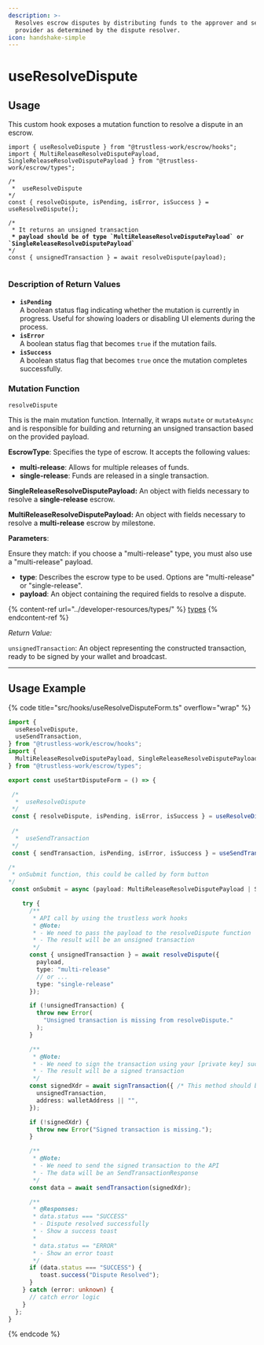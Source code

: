 ```yaml
---
description: >-
  Resolves escrow disputes by distributing funds to the approver and service
  provider as determined by the dispute resolver.
icon: handshake-simple
---
```


# useResolveDispute

## Usage

This custom hook exposes a mutation function to resolve a dispute in an escrow.

<pre class="language-typescript" data-overflow="wrap"><code class="lang-typescript">import { useResolveDispute } from "@trustless-work/escrow/hooks";
import { MultiReleaseResolveDisputePayload, SingleReleaseResolveDisputePayload } from "@trustless-work/escrow/types";

/*
 *  useResolveDispute
*/
const { resolveDispute, isPending, isError, isSuccess } = useResolveDispute();

/* 
 * It returns an unsigned transaction
<strong> * payload should be of type `MultiReleaseResolveDisputePayload` or `SingleReleaseResolveDisputePayload`
</strong>*/
const { unsignedTransaction } = await resolveDispute(payload);

</code></pre>

### Description of Return Values

* **`isPending`**\
  A boolean status flag indicating whether the mutation is currently in progress. Useful for showing loaders or disabling UI elements during the process.
* **`isError`**\
  A boolean status flag that becomes `true` if the mutation fails.
* **`isSuccess`**\
  A boolean status flag that becomes `true` once the mutation completes successfully.

### Mutation Function

`resolveDispute`

This is the main mutation function. Internally, it wraps `mutate` or `mutateAsync` and is responsible for building and returning an unsigned transaction based on the provided payload.

**EscrowType**: Specifies the type of escrow. It accepts the following values:

* **multi-release**: Allows for multiple releases of funds.
* **single-release**: Funds are released in a single transaction.

**SingleReleaseResolveDisputePayload:** An object with fields necessary to resolve a **single-release** escrow.

**MultiReleaseResolveDisputePayload:** An object with fields necessary to resolve a **multi-release** escrow by milestone.

**Parameters**:

Ensure they match: if you choose a "multi-release" type, you must also use a "multi-release" payload.

* **type**: Describes the escrow type to be used. Options are "multi-release" or "single-release".
* **payload**: An object containing the required fields to resolve a dispute.

{% content-ref url="../developer-resources/types/" %}
[types](../developer-resources/types/)
{% endcontent-ref %}

_Return Value:_

`unsignedTransaction`: An object representing the constructed transaction, ready to be signed by your wallet and broadcast.

***

## Usage Example

{% code title="src/hooks/useResolveDisputeForm.ts" overflow="wrap" %}
```typescript
import {
  useResolveDispute,
  useSendTransaction,
} from "@trustless-work/escrow/hooks";
import {
  MultiReleaseResolveDisputePayload, SingleReleaseResolveDisputePayload
} from "@trustless-work/escrow/types";

export const useStartDisputeForm = () => {

 /*
  *  useResolveDispute
 */
 const { resolveDispute, isPending, isError, isSuccess } = useResolveDispute();
 
 /*
  *  useSendTransaction
 */
 const { sendTransaction, isPending, isError, isSuccess } = useSendTransaction();

/*
 * onSubmit function, this could be called by form button
*/
 const onSubmit = async (payload: MultiReleaseResolveDisputePayload | SingleReleaseResolveDisputePayload) => {

    try {
      /**
       * API call by using the trustless work hooks
       * @Note:
       * - We need to pass the payload to the resolveDispute function
       * - The result will be an unsigned transaction
       */
      const { unsignedTransaction } = await resolveDispute({
        payload,
        type: "multi-release"
        // or ...
        type: "single-release"
      });

      if (!unsignedTransaction) {
        throw new Error(
          "Unsigned transaction is missing from resolveDispute."
        );
      }

      /**
       * @Note:
       * - We need to sign the transaction using your [private key] such as wallet
       * - The result will be a signed transaction
       */
      const signedXdr = await signTransaction({ /* This method should be provided by the wallet */
        unsignedTransaction,
        address: walletAddress || "",
      });

      if (!signedXdr) {
        throw new Error("Signed transaction is missing.");
      }

      /**
       * @Note:
       * - We need to send the signed transaction to the API
       * - The data will be an SendTransactionResponse
       */
      const data = await sendTransaction(signedXdr);

      /**
       * @Responses:
       * data.status === "SUCCESS"
       * - Dispute resolved successfully
       * - Show a success toast
       *
       * data.status == "ERROR"
       * - Show an error toast
       */
      if (data.status === "SUCCESS") {
         toast.success("Dispute Resolved");
      }
    } catch (error: unknown) {
      // catch error logic
    }
  };
}

```
{% endcode %}

